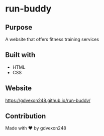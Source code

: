 # run-buddy

## Purpose
A website that offers fitness training services

## Built with
* HTML
* CSS

## Website
https://gdvexon248.github.io/run-buddy/

## Contribution
Made with ❤️ by gdvexon248
